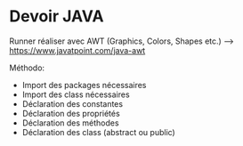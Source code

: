 # Devoir JAVA

Runner réaliser avec AWT (Graphics, Colors, Shapes etc.)   -->  https://www.javatpoint.com/java-awt

Méthodo: 
- Import des packages nécessaires
- Import des class nécessaires
- Déclaration des constantes
- Déclaration des propriétés
- Déclaration des méthodes
- Déclaration des class (abstract ou public)
